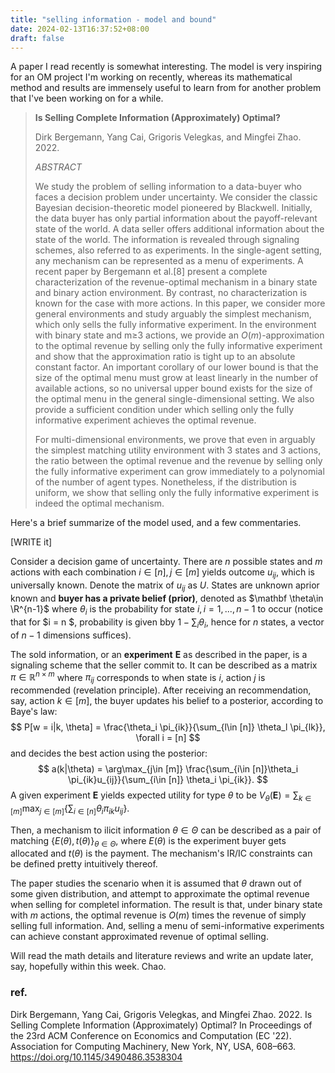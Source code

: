 ```yaml
---
title: "selling information - model and bound"
date: 2024-02-13T16:37:52+08:00
draft: false
---
```


A paper I read recently is somewhat interesting. The model is very inspiring for an OM project I'm working on recently, whereas its mathematical method and results are immensely useful to learn from for another problem that I've been working on for a while.

> **Is Selling Complete Information (Approximately) Optimal?** 
>
> Dirk Bergemann, Yang Cai, Grigoris Velegkas, and Mingfei Zhao. 2022.
>
> *ABSTRACT*
>
> We study the problem of selling information to a data-buyer who faces a decision problem under uncertainty. We consider the classic Bayesian decision-theoretic model pioneered by Blackwell. Initially, the data buyer has only partial information about the payoff-relevant state of the world. A data seller offers additional information about the state of the world. The information is revealed through signaling schemes, also referred to as experiments. In the single-agent setting, any mechanism can be represented as a menu of experiments. A recent paper by Bergemann et al.[8] present a complete characterization of the revenue-optimal mechanism in a binary state and binary action environment. By contrast, no characterization is known for the case with more actions. In this paper, we consider more general environments and study arguably the simplest mechanism, which only sells the fully informative experiment. In the environment with binary state and m≥3 actions, we provide an $O(m)$-approximation to the optimal revenue by selling only the fully informative experiment and show that the approximation ratio is tight up to an absolute constant factor. An important corollary of our lower bound is that the size of the optimal menu must grow at least linearly in the number of available actions, so no universal upper bound exists for the size of the optimal menu in the general single-dimensional setting. We also provide a sufficient condition under which selling only the fully informative experiment achieves the optimal revenue.
>
> For multi-dimensional environments, we prove that even in arguably the simplest matching utility environment with 3 states and 3 actions, the ratio between the optimal revenue and the revenue by selling only the fully informative experiment can grow immediately to a polynomial of the number of agent types. Nonetheless, if the distribution is uniform, we show that selling only the fully informative experiment is indeed the optimal mechanism.

Here's a brief summarize of the model used, and a few commentaries. 

[WRITE it]

Consider a decision game of uncertainty. There are $n$ possible states and $m$ actions with each  combination $i\in [n], j\in [m]$ yields outcome $u_{ij}$, which is universally known. Denote the matrix of $u_{ij}$ as $U$. States are unknown aprior known and **buyer has a private belief (prior)**, denoted as $\mathbf \theta\in \R^{n-1}$ where $\theta_i$ is the probability for state $i ,i = 1, ..., n-1$ to occur (notice that for $i = n $, probability is given bby $1 - \sum_i \theta_i$, hence for $n$ states, a vector of $n - 1$ dimensions suffices).

The sold information, or an **experiment** $\mathbf E$ as described in the paper, is a signaling scheme that the seller commit to. It can be described as a matrix $\pi \in \mathbb R^{n\times m}$ where $\pi_{ij}$ corresponds to when state is $i$, action $j$ is recommended (revelation principle). After receiving an recommendation, say, action $k\in [m]$, the buyer updates his belief to a posterior, according to Baye's law:
$$
P[w = i|k, \theta] = \frac{\theta_i \pi_{ik}}{\sum_{l\in [n]} \theta_l \pi_{lk}}, \forall i = [n]
$$
and decides the best action using the posterior:
$$
a(k|\theta) = \arg\max_{j\in [m]} \frac{\sum_{i\in [n]}\theta_i \pi_{ik}u_{ij}}{\sum_{i\in [n]} \theta_i \pi_{ik}}.
$$
A given experiment $\mathbf E$ yields expected utility for type $\theta$ to be $V_\theta(\mathbf E) = \sum_{k\in [m]} \max_{j\in [m]}\{\sum_{i\in [n]} \theta_i \pi_{ik} u_{ij}\}$.

Then, a mechanism to ilicit information $\theta\in \Theta$ can be described as a pair of matching $\{E(\theta), t(\theta)\}_{\theta \in \Theta}$, where $E(\theta)$ is the experiment buyer gets allocated and $t(\theta)$ is the payment. The mechanism's IR/IC constraints can be defined pretty intuitively thereof.

The paper studies the scenario when it is assumed that $\theta$ drawn out of some given distribution, and attempt to approximate the optimal revenue when selling for completel information. The result is that, under binary state with $m$ actions, the optimal revenue is $O(m)$ times the revenue of simply selling full information. And, selling a menu of semi-informative experiments can achieve constant approximated revenue of optimal selling.

Will read the math details and literature reviews and write an update later, say, hopefully within this week. Chao.

### ref.

Dirk Bergemann, Yang Cai, Grigoris Velegkas, and Mingfei Zhao. 2022. Is Selling Complete Information (Approximately) Optimal? In Proceedings of the 23rd ACM Conference on Economics and Computation (EC '22). Association for Computing Machinery, New York, NY, USA, 608–663. https://doi.org/10.1145/3490486.3538304
